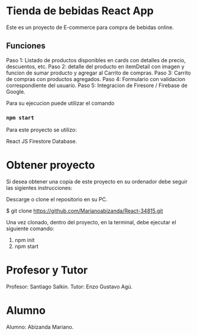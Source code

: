 # Tienda de bebidas React App

Este es un proyecto de E-commerce para compra de bebidas online.

## Funciones

Paso 1: Listado de productos disponibles en cards con detalles de precio, descuentos, etc.
Paso 2: detalle del producto en itemDetail con imagen y funcion de sumar producto y agregar al Carrito de compras.
Paso 3: Carrito de compras con productos agregados.
Paso 4: Formulario con validacion correspondiente del usuario.
Paso 5: Integracion de Firesore / Firebase de Google.


Para su ejecucion puede utilizar el comando
### `npm start`

Para este proyecto se utilizo:

React JS Firestore Database.



# Obtener proyecto

Si desea obtener una copia de este proyecto en su ordenador debe seguir las sigientes instrucciones:

Descarge o clone el repositorio en su PC.

$ git clone https://github.com/Marianoabizanda/React-34815.git


Una vez clonado, dentro del proyecto, en la terminal, debe ejecutar el siguiente comando:

1. npm init
2. npm start


# Profesor y Tutor

Profesor: Santiago Salkin.
Tutor: Enzo Gustavo Agú.


# Alumno

Alumno: Abizanda Mariano.













